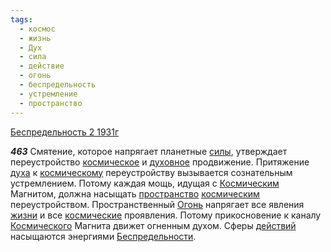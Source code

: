```yaml
---
tags:
  - космос
  - жизнь
  - Дух
  - сила
  - действие
  - огонь
  - беспредельность
  - устремление
  - пространство
---
```


[Беспредельность 2 1931г](/agni/1931)

___463___
Смятение, которое напрягает планетные [силы](/tag/#сила), утверждает переустройство [космическое](/tag/#космос) и [духовное](/tag/#Дух) продвижение. Притяжение [духа](/tag/#Дух) к [космическому](/tag/#космос) переустройству вызывается сознательным устремлением. Потому каждая мощь, идущая с [Космическим](/tag/#космос) Магнитом, должна насыщать [пространство](/tag/#пространство) [космическим](/tag/#космос) переустройством. Пространственный [Огонь](/tag/#огонь) напрягает все явления [жизни](/tag/#жизнь) и все [космические](/tag/#космос) проявления. Потому прикосновение к каналу [Космического](/tag/#космос) Магнита движет огненным духом. Сферы [действий](/tag/#действие) насыщаются энергиями [Беспредельности](/tag/#беспредельность).   

